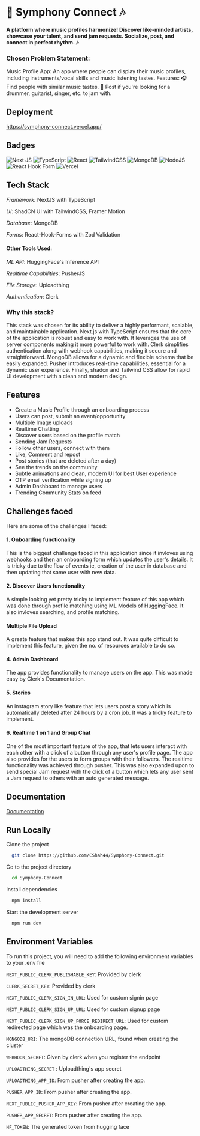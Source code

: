 # 🎵 Symphony Connect 🎶

#### A platform where music profiles harmonize! Discover like-minded artists, showcase your talent, and send jam requests. Socialize, post, and connect in perfect rhythm. 🎶

### Chosen Problem Statement:

Music Profile App: An app where people can display their music profiles, including instruments/vocal skills and music listening tastes. Features:
🎧 Find people with similar music tastes.
🥁 Post if you're looking for a drummer, guitarist, singer, etc. to jam with.

## Deployment

https://symphony-connect.vercel.app/

## Badges

![Next JS](https://img.shields.io/badge/Next-black?style=for-the-badge&logo=next.js&logoColor=white)
![TypeScript](https://img.shields.io/badge/typescript-%23007ACC.svg?style=for-the-badge&logo=typescript&logoColor=white)
![React](https://img.shields.io/badge/react-%2320232a.svg?style=for-the-badge&logo=react&logoColor=%2361DAFB)
![TailwindCSS](https://img.shields.io/badge/tailwindcss-%2338B2AC.svg?style=for-the-badge&logo=tailwind-css&logoColor=white)
![MongoDB](https://img.shields.io/badge/MongoDB-%234ea94b.svg?style=for-the-badge&logo=mongodb&logoColor=white)
![NodeJS](https://img.shields.io/badge/node.js-6DA55F?style=for-the-badge&logo=node.js&logoColor=white)
![React Hook Form](https://img.shields.io/badge/React%20Hook%20Form-%23EC5990.svg?style=for-the-badge&logo=reacthookform&logoColor=white)
![Vercel](https://img.shields.io/badge/vercel-%23000000.svg?style=for-the-badge&logo=vercel&logoColor=white)

## Tech Stack

_Framework:_ NextJS with TypeScript

_UI_: ShadCN UI with TailwindCSS, Framer Motion

_Database_: MongoDB

_Forms_: React-Hook-Forms with Zod Validation

#### Other Tools Used:

_ML API_: HuggingFace's Inference API

_Realtime Capabilities_: PusherJS

_File Storage_: Uploadthing

_Authentication_: Clerk

### Why this stack?

This stack was chosen for its ability to deliver a highly performant, scalable, and maintainable application. Next.js with TypeScript ensures that the core of the application is robust and easy to work with. It leverages the use of server components making it more powerful to work with. Clerk simplifies authentication along with webhook capabilities, making it secure and straightforward. MongoDB allows for a dynamic and flexible schema that be easily expanded. Pusher introduces real-time capabilities, essential for a dynamic user experience. Finally, shadcn and Tailwind CSS allow for rapid UI development with a clean and modern design.

## Features

- Create a Music Profile through an onboarding process
- Users can post, submit an event/opportunity
- Multiple Image uploads
- Realtime Chatting
- Discover users based on the profile match
- Sending Jam Requests
- Follow other users, connect with them
- Like, Comment and repost
- Post stories (that are deleted after a day)
- See the trends on the community
- Subtle animations and clean, modern UI for best User experience
- OTP email verification while signing up
- Admin Dashboard to manage users
- Trending Community Stats on feed

## Challenges faced

Here are some of the challenges I faced:

#### 1. Onboarding functionality

This is the biggest challenge faced in this application since it invloves using webhooks and then an onboarding form which updates the user's details. It is tricky due to the flow of events ie, creation of the user in database and then updating that same user with new data.

#### 2. Discover Users functionality

A simple looking yet pretty tricky to implement feature of this app which was done through profile matching using ML Models of HuggingFace. It also invloves searching, and profile matching.

#### Multiple File Upload

A greate feature that makes this app stand out. It was quite difficult to implement this feature, given the no. of resources available to do so.

#### 4. Admin Dashboard

The app provides functionality to manage users on the app. This was made easy by Clerk's Documentation.

#### 5. Stories

An instagram story like feature that lets users post a story which is automatically deleted after 24 hours by a cron job. It was a tricky feature to implement.

#### 6. Realtime 1 on 1 and Group Chat

One of the most important feature of the app, that lets users interact with each other with a click of a button through any user's profile page. The app also provides for the users to form groups with their followers. The realtime functionality was achieved through pusher. This was also expanded upon to send special Jam request with the click of a button which lets any user sent a Jam request to others with an auto generated message.

## Documentation

[Documentation](https://linktodocumentation)

## Run Locally

Clone the project

```bash
  git clone https://github.com/CShah44/Symphony-Connect.git
```

Go to the project directory

```bash
  cd Symphony-Connect
```

Install dependencies

```bash
  npm install
```

Start the development server

```bash
  npm run dev
```

## Environment Variables

To run this project, you will need to add the following environment variables to your .env file

`NEXT_PUBLIC_CLERK_PUBLISHABLE_KEY`: Provided by clerk

`CLERK_SECRET_KEY`: Provided by clerk

`NEXT_PUBLIC_CLERK_SIGN_IN_URL`: Used for custom signin page

`NEXT_PUBLIC_CLERK_SIGN_UP_URL`: Used for custom signup page

`NEXT_PUBLIC_CLERK_SIGN_UP_FORCE_REDIRECT_URL`: Used for custom redirected page which was the onboarding page.

`MONGODB_URI`: The mongoDB connection URL, found when creating the cluster

`WEBHOOK_SECRET`: Given by clerk when you register the endpoint

`UPLOADTHING_SECRET` : Uploadthing's app secret

`UPLOADTHING_APP_ID`: From pusher after creating the app.

`PUSHER_APP_ID`: From pusher after creating the app.

`NEXT_PUBLIC_PUSHER_APP_KEY`: From pusher after creating the app.

`PUSHER_APP_SECRET`: From pusher after creating the app.

`HF_TOKEN`: The generated token from hugging face

